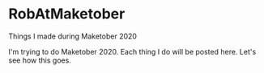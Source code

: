 # RobAtMaketober
Things I made during Maketober 2020

I'm trying to do Maketober 2020. Each thing I do will be posted here. Let's see how this goes.

